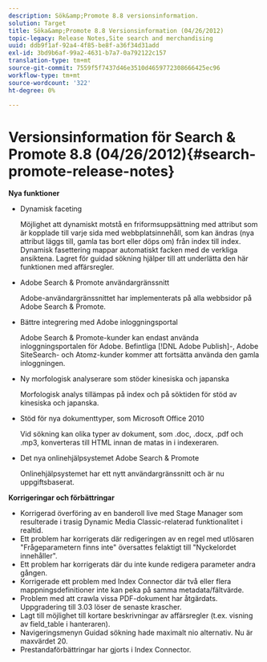 ```yaml
---
description: Sök&amp;Promote 8.8 versionsinformation.
solution: Target
title: Söka&amp;Promote 8.8 Versionsinformation (04/26/2012)
topic-legacy: Release Notes,Site search and merchandising
uuid: ddb9f1af-92a4-4f85-be8f-a36f34d31add
exl-id: 3bd9b6af-99a2-4631-b7a7-0a792122c157
translation-type: tm+mt
source-git-commit: 7559f5f7437d46e3510d4659772308666425ec96
workflow-type: tm+mt
source-wordcount: '322'
ht-degree: 0%

---
```


# Versionsinformation för Search &amp; Promote 8.8 (04/26/2012){#search-promote-release-notes}

**Nya funktioner**

* Dynamisk faceting

   Möjlighet att dynamiskt motstå en friformsuppsättning med attribut som är kopplade till varje sida med webbplatsinnehåll, som kan ändras (nya attribut läggs till, gamla tas bort eller döps om) från index till index. Dynamisk fasettering mappar automatiskt facken med de verkliga ansiktena. Lagret för guidad sökning hjälper till att underlätta den här funktionen med affärsregler.
* Adobe Search &amp; Promote användargränssnitt

   Adobe-användargränssnittet har implementerats på alla webbsidor på Adobe Search &amp; Promote.
* Bättre integrering med Adobe inloggningsportal

   Adobe Search &amp; Promote-kunder kan endast använda inloggningsportalen för Adobe. Befintliga [!DNL Adobe Publish]-, Adobe SiteSearch- och Atomz-kunder kommer att fortsätta använda den gamla inloggningen.
* Ny morfologisk analyserare som stöder kinesiska och japanska

   Morfologisk analys tillämpas på index och på söktiden för stöd av kinesiska och japanska.
* Stöd för nya dokumenttyper, som Microsoft Office 2010

   Vid sökning kan olika typer av dokument, som .doc, .docx, .pdf och .mp3, konverteras till HTML innan de matas in i indexeraren.
* Det nya onlinehjälpsystemet Adobe Search &amp; Promote

   Onlinehjälpsystemet har ett nytt användargränssnitt och är nu uppgiftsbaserat.

**Korrigeringar och förbättringar**

* Korrigerad överföring av en banderoll live med Stage Manager som resulterade i trasig Dynamic Media Classic-relaterad funktionalitet i realtid.
* Ett problem har korrigerats där redigeringen av en regel med utlösaren &quot;Frågeparametern finns inte&quot; översattes felaktigt till &quot;Nyckelordet innehåller&quot;.
* Ett problem har korrigerats där du inte kunde redigera parameter andra gången.
* Korrigerade ett problem med Index Connector där två eller flera mappningsdefinitioner inte kan peka på samma metadata/fältvärde.
* Problem med att crawla vissa PDF-dokument har åtgärdats. Uppgradering till 3.03 löser de senaste krascher.
* Lagt till möjlighet till kortare beskrivningar av affärsregler (t.ex. visning av field_table i hanteraren).
* Navigeringsmenyn Guidad sökning hade maximalt nio alternativ. Nu är maxvärdet 20.
* Prestandaförbättringar har gjorts i Index Connector.
